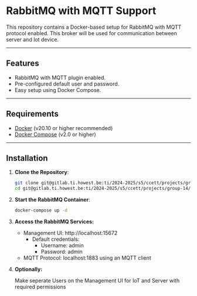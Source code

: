 # RabbitMQ with MQTT Support

This repository contains a Docker-based setup for RabbitMQ with MQTT protocol enabled. This broker will be used for communication between server and Iot device.

---

## Features

- RabbitMQ with MQTT plugin enabled.
- Pre-configured default user and password.
- Easy setup using Docker Compose.

---

## Requirements

- [Docker](https://www.docker.com/) (v20.10 or higher recommended)
- [Docker Compose](https://docs.docker.com/compose/) (v2.0 or higher)

---

## Installation

1. **Clone the Repository**:
   ```bash
   git clone git@gitlab.ti.howest.be:ti/2024-2025/s5/ccett/projects/group-14/rabbitmq-broker.git
   cd git@gitlab.ti.howest.be:ti/2024-2025/s5/ccett/projects/group-14/rabbitmq-broker.git
   ```
2. **Start the RabbitMQ Container**:
   ```bash
   docker-compose up -d
   ```
3. **Access the RabbitMQ Services:**
    - Management UI: http://localhost:15672
        - Default credentials:
            - Username: admin
            - Password: admin
    - MQTT Protocol: localhost:1883 using an MQTT client
4. **Optionally:**

   Make seperate Users  on the Management UI for IoT and Server with required permissions
